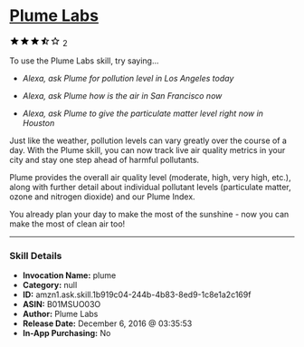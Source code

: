 # [Plume Labs](http://alexa.amazon.com/#skills/amzn1.ask.skill.1b919c04-244b-4b83-8ed9-1c8e1a2c169f)
![3.5 stars](../../images/ic_star_black_18dp_1x.png)![3.5 stars](../../images/ic_star_black_18dp_1x.png)![3.5 stars](../../images/ic_star_black_18dp_1x.png)![3.5 stars](../../images/ic_star_half_black_18dp_1x.png)![3.5 stars](../../images/ic_star_border_black_18dp_1x.png) 2

To use the Plume Labs skill, try saying...

* *Alexa, ask Plume for pollution level in Los Angeles today*

* *Alexa, ask Plume how is the air in San Francisco now*

* *Alexa, ask Plume to give the particulate matter level right now in Houston*

Just like the weather, pollution levels can vary greatly over the course of a day. With the Plume skill, you can now track live air quality metrics in your city and stay one step ahead of harmful pollutants.

Plume provides the overall air quality level (moderate, high, very high, etc.), along with further detail about individual pollutant levels (particulate matter, ozone and nitrogen dioxide) and our Plume Index.

You already plan your day to make the most of the sunshine - now you can make the most of clean air too!

***

### Skill Details

* **Invocation Name:** plume
* **Category:** null
* **ID:** amzn1.ask.skill.1b919c04-244b-4b83-8ed9-1c8e1a2c169f
* **ASIN:** B01MSUO03O
* **Author:** Plume Labs
* **Release Date:** December 6, 2016 @ 03:35:53
* **In-App Purchasing:** No

